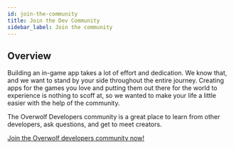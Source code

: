 ```yaml
---
id: join-the-community
title: Join the Dev Community
sidebar_label: Join the community
---
```


## Overview

Building an in-game app takes a lot of effort and dedication. We know that, and we want to stand by your side throughout the entire journey. Creating apps for the games you love and putting them out there for the world to experience is nothing to scoff at, so we wanted to make your life a little easier with the help of the community.

The Overwolf Developers community is a great place to learn from other developers, ask questions, and get to meet creators.

[Join the Overwolf developers community now!](https://discord.gg/overwolf-developers?utm_source=Partner+Developers&utm_campaign=424a1b8f2f-EMAIL_CAMPAIGN_2020_07_08_01_21_COPY_01&utm_medium=email&utm_term=0_e07c3e8158-424a1b8f2f-)


 
